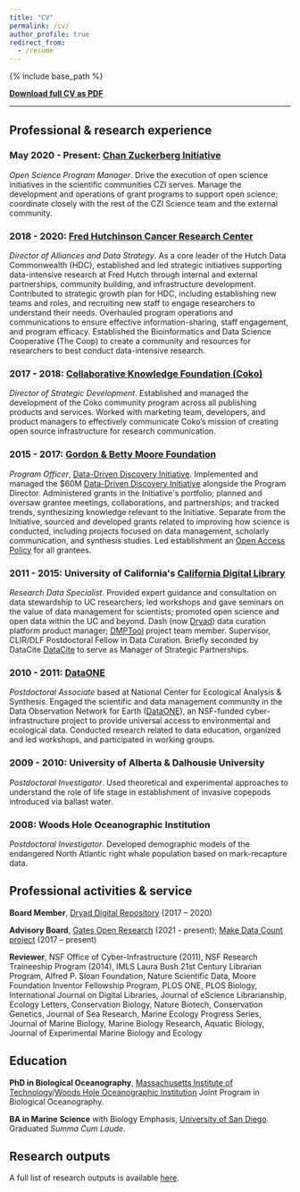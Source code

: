 ```yaml
---
title: "CV"
permalink: /cv/
author_profile: true
redirect_from:
  - /resume
---
```


{% include base_path %}

**[Download full CV as PDF](https://strasser.github.io/files/cv.pdf)**

---

## Professional & research experience 

### May 2020 - Present: [Chan Zuckerberg Initiative](https://chanzuckerberg.com/)

_Open Science Program Manager_. Drive the execution of open science initiatives in the scientific communities CZI serves. Manage the development and operations of grant programs to support open science; coordinate closely with the rest of the CZI Science team and the external community.

### 2018 - 2020: [Fred Hutchinson Cancer Research Center](http://fredhutch.org)

_Director of Alliances and Data Strategy_. As a core leader of the Hutch Data Commonwealth (HDC), established and led strategic initiatives supporting data-intensive research at Fred Hutch through internal and external partnerships, community building, and infrastructure development. Contributed to strategic growth plan for HDC, including establishing new teams and roles, and recruiting new staff to engage researchers to understand their needs. Overhauled program operations and communications to ensure effective information-sharing, staff engagement, and program efficacy. Established the Bioinformatics and Data Science Cooperative (The Coop) to create a community and resources for researchers to best conduct data-intensive research.


### 2017 - 2018: [Collaborative Knowledge Foundation (Coko)](http://coko.foundation)

_Director of Strategic Development_. Established and managed the development of the Coko community program across all publishing products and services. Worked with marketing team, developers, and product managers to effectively communicate Coko’s mission of creating open source infrastructure for research communication.


### 2015 - 2017: [Gordon & Betty Moore Foundation](http://www.moore.org)

_Program Officer_, [Data-Driven Discovery Initiative](http://www.moore.org/programs/science/data-driven-discovery). Implemented and managed the $60M [Data-Driven Discovery Initiative](http://www.moore.org/programs/science/data-driven-discovery) alongside the Program Director. Administered grants in the Initiative's portfolio; planned and oversaw grantee meetings, collaborations, and partnerships; and tracked trends, synthesizing knowledge relevant to the Initiative. Separate from the Initiative, sourced and developed grants related to improving how science is conducted, including projects focused on data management, scholarly communication, and synthesis studies. Led establishment an [Open Access Policy](https://www.moore.org/article-detail?newsUrlName=moore-foundation-rolls-out-new-open-access-policy) for all grantees.


### 2011 - 2015: University of California's [California Digital Library](http://cdlib.org)

_Research Data Specialist_. Provided expert guidance and consultation on data stewardship to UC researchers; led workshops and gave seminars on the value of data management for scientists; promoted open science and open data within the UC and beyond. Dash (now [Dryad](http://datadryad.org)) data curation platform product manager; [DMPTool](http://dmptool.org) project team member. Supervisor, CLIR/DLF Postdoctoral Fellow in Data Curation. Briefly seconded by DataCite [DataCite](http://datacite.org) to serve as Manager of Strategic Partnerships.

### 2010 - 2011: [DataONE](http://dataone.org)

_Postdoctoral Associate_ based at National Center for Ecological Analysis & Synthesis. Engaged the scientific and data management community in the Data Observation Network for Earth ([DataONE](http://dataone.org)), an NSF-funded cyber-infrastructure project to provide universal access to environmental and ecological data. Conducted research related to data education, organized and led workshops, and participated in working groups.

### 2009 - 2010: University of Alberta & Dalhousie University

_Postdoctoral Investigator_. Used theoretical and experimental approaches to understand the role of life stage in establishment of invasive copepods introduced via ballast water.

### 2008: Woods Hole Oceanographic Institution

_Postdoctoral Investigator_. Developed demographic models of the endangered North Atlantic right whale population based on mark-recapture data.
  
## Professional activities & service

**Board Member**, [Dryad Digital Repository](http://datadryad.org) (2017 – 2020)

**Advisory Board**, [Gates Open Research](https://gatesopenresearch.org/) (2021 - present); [Make Data Count project](https://makedatacount.org/) (2017 – present)

**Reviewer**, NSF Office of Cyber-Infrastructure (2011), NSF Research Traineeship Program (2014), IMLS Laura Bush 21st Century Librarian Program, Alfred P. Sloan Foundation, Nature Scientific Data, Moore Foundation Inventor Fellowship Program, PLOS ONE, PLOS Biology, International Journal on Digital Libraries, Journal of eScience Librarianship, Ecology Letters, Conservation Biology, Nature Biotech, Conservation Genetics, Journal of Sea Research, Marine Ecology Progress Series, Journal of Marine Biology, Marine Biology Research, Aquatic Biology, Journal of Experimental Marine Biology and Ecology

## Education

**PhD in Biological Oceanography**, [Massachusetts Institute of Technology](http://www.mit.edu/)/[Woods Hole Oceanographic Institution](http://www.whoi.edu) Joint Program in Biological Oceanography. 

**BA in Marine Science** with Biology Emphasis, [University of San Diego](http://www.sandiego.edu/). Graduated _Summa Cum Laude_.


## Research outputs

A full list of research outputs is available [here](https://strasser.github.io/products/).

<!-- 
  <ul>{% for post in site.publications %}
    {% include archive-single-cv.html %}
  {% endfor %}</ul>
  
Talks
======
  <ul>{% for post in site.talks %}
    {% include archive-single-talk-cv.html %}
  {% endfor %}</ul>

-->
  

